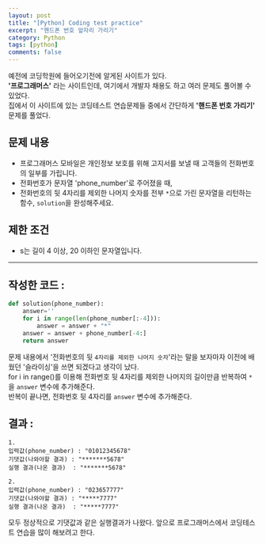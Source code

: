 ```yaml
---
layout: post
title: "[Python] Coding test practice"
excerpt: "핸드폰 번호 앞자리 가리기"
category: Python
tags: [python]
comments: false
---
```

예전에 코딩학원에 들어오기전에 알게된 사이트가 있다. <br>
**'프로그래머스'** 라는 사이트인데, 여기에서 개발자 채용도 하고 여러 문제도 풀어볼 수 있었다.
<br>
집에서 이 사이트에 있는 코딩테스트 연습문제들 중에서 간단하게 **'핸드폰 번호 가리기'** 문제를 풀었다.

## 문제 내용

* 프로그래머스 모바일은 개인정보 보호를 위해 고지서를 보낼 때 고객들의 전화번호의 일부를 가립니다.
* 전화번호가 문자열 'phone_number'로 주어졌을 때, 
* 전화번호의 뒷 4자리를 제외한 나머지 숫자를 전부 `*`으로 가린 문자열을 리턴하는 함수, `solution`을 완성해주세요.

## 제한 조건

* s는 길이 4 이상, 20 이하인 문자열입니다.

- - -

## 작성한 코드 :
```py
def solution(phone_number):
    answer=''
    for i in range(len(phone_number[:-4])):
        answer = answer + "*"
    answer = answer + phone_number[-4:] 
    return answer
```

문제 내용에서 '전화번호의 뒷 `4자리를 제외한 나머지 숫자`'라는 말을 보자마자 이전에 배웠던 '슬라이싱'을 쓰면 되겠다고 생각이 났다.<br>
for i in range()를 이용해 전화번호 뒷 4자리를 제외한 나머지의 길이만큼 반복하여 `*`을 `answer` 변수에 추가해준다.<br>
반복이 끝나면, 전화번호 뒷 4자리를 `answer` 변수에 추가해준다.

## 결과 :
```
1.
입력값(phone_number) : "01012345678"
기댓값(나와야할 결과) : "*******5678"
실행 결과(나온 결과)  : "*******5678"

2. 
입력값(phone_number) : "023657777"
기댓값(나와야할 결과) : "*****7777"
실행 결과(나온 결과)  : "*****7777"
```

모두 정상적으로 기댓값과 같은 실행결과가 나왔다.
앞으로 프로그래머스에서 코딩테스트 연습을 많이 해보려고 한다.
